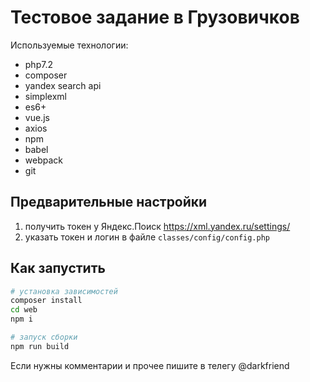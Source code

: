 # Тестовое задание в ГрузовичковИспользуемые технологии:* php7.2* composer* yandex search api* simplexml* es6+* vue.js* axios* npm* babel* webpack* git## Предварительные настройки1. получить токен у Яндекс.Поиск https://xml.yandex.ru/settings/1. указать токен и логин в файле ```classes/config/config.php```## Как запустить``` bash# установка зависимостейcomposer installcd webnpm i# запуск сборкиnpm run build```Если нужны комментарии и прочее пишите в телегу @darkfriend